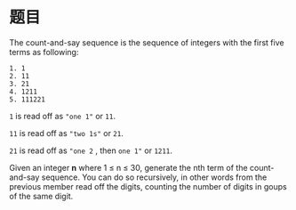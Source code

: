 # 题目

The count-and-say sequence is the sequence of integers with the first five terms as following:

```
1. 1
2. 11
3. 21
4. 1211
5. 111221
```



`1` is read off as `"one 1"` or `11`.

`11` is read off as `"two 1s"` or `21`.

`21` is read off as `"one 2` , then `one 1"` or `1211`.



Given an integer **n** where 1 ≤ n ≤ 30, generate the nth term of the count-and-say sequence. You can do so recursively, in other words from the previous member read off the digits, counting the number of digits in goups of the same digit.

